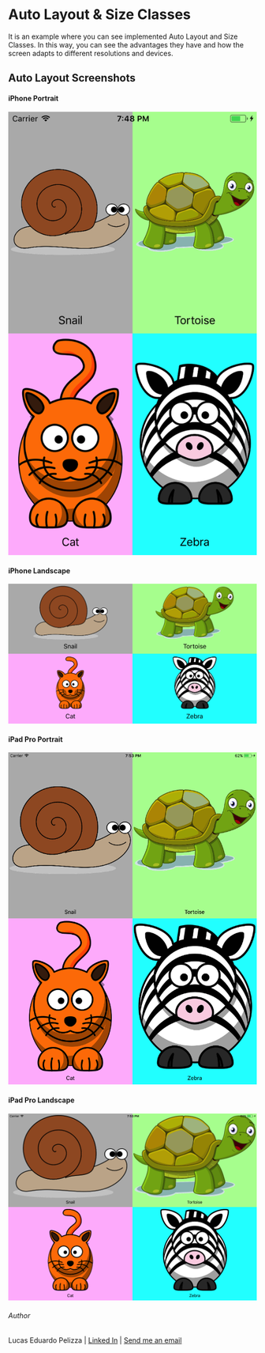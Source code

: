 # Auto Layout & Size Classes
It is an example where you can see implemented Auto Layout and Size Classes. In this way, you can see the advantages they have and how the screen adapts to different resolutions and devices.

## Auto Layout Screenshots

#### iPhone Portrait

![alt text](https://github.com/lucasPelizza/AutoLayoutAndSizeClasses/blob/develop/Images/Auto%20Layout/iPhone%207%20Portrait.png)

#### iPhone Landscape
![alt text](https://github.com/lucasPelizza/AutoLayoutAndSizeClasses/blob/develop/Images/Auto%20Layout/iPhone%207%20Landscape.png)

#### iPad Pro Portrait
![alt text](https://github.com/lucasPelizza/AutoLayoutAndSizeClasses/blob/develop/Images/Auto%20Layout/iPad%20Pro%20Portrait.png)

#### iPad Pro Landscape
![alt text](https://github.com/lucasPelizza/AutoLayoutAndSizeClasses/blob/develop/Images/Auto%20Layout/iPad%20Pro%20Landscape.png)

###### Author
Lucas Eduardo Pelizza | [Linked In](www.linkedin.com/in/lucaspelizza) | [Send me an email](mailto:pelizza.lucas@gmail.com)
